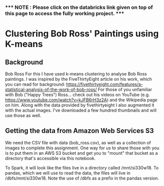 ### *** NOTE : Please click on the databricks link given on top of this page to access the fully working project. ***

# Clustering Bob Ross' Paintings using K-means

## Background
Bob Ross
For this I have used k-means clustering to analyse Bob Ross paintings. I was inspired by the FiveThirtyEight article on his work, which you can read for background: https://fivethirtyeight.com/features/a-statistical-analysis-of-the-work-of-bob-ross/
For those of you unfamiliar with Bob ("Happy Trees") Ross... check out his videos on YouTube (e.g. https://www.youtube.com/watch?v=kJFB6rH3z2A) and the Wikipedia page on him. Along with the data provided by fivethirtyeight I  also augmented it with the actual images. I've downloaded a few hundred thumbnails and will use those as well.

## Getting the data from Amazon Web Services S3
We need the CSV file with data (bob_ross.csv), as well as a collection of images to complete this assignment. One way for us to share those with you is to put them in an AWS S3 bucket and get you to "mount" that bucket as a directory that's accessible via this notebook.

To Spark, it will look like the files live in a directory called /mnt/si330w18.
To pandas, which we will use to read the data, the files will live in /dbfs/mnt/si330w18. Note the use of /dbfs as a prefix in the pandas version.

